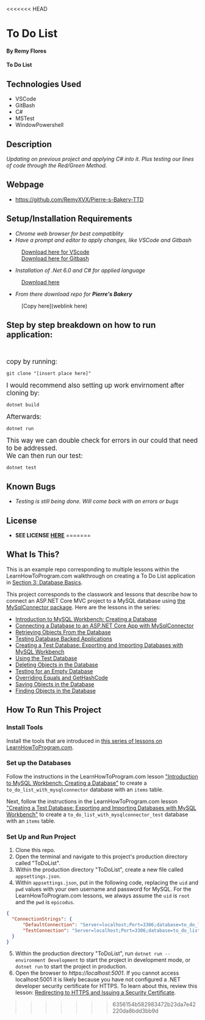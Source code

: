<<<<<<< HEAD
# To Do List

#### By **Remy Flores**

#### **To Do List**

## Technologies Used
* VSCode
* GitBash
* C#
* MSTest
* WindowPowershell

## Description
_Updating on previous project and applying C# into it. Plus testing our lines of code through the Red/Green Method._

## Webpage
* https://github.com/RemyXVX/Pierre-s-Bakery-TTD

## Setup/Installation Requirements
* _Chrome web browser for best compatiblity_
* _Have a prompt and editor to apply changes, like VSCode and Gitbash_

&nbsp;&nbsp;&nbsp;&nbsp;&nbsp;&nbsp;&nbsp;&nbsp;&nbsp;&nbsp;[Download here for VScode](https://code.visualstudio.com/download)<br>
&nbsp;&nbsp;&nbsp;&nbsp;&nbsp;&nbsp;&nbsp;&nbsp;&nbsp;&nbsp;[Download here for Gitbash](https://git-scm.com/downloads)

* _Installation of .Net 6.0 and C# for applied language_

&nbsp;&nbsp;&nbsp;&nbsp;&nbsp;&nbsp;&nbsp;&nbsp;&nbsp;&nbsp;[Download here](https://dotnet.microsoft.com/en-us/download/dotnet/6.0)

* _From there download repo for **Pierre's Bakery**_

&nbsp;&nbsp;&nbsp;&nbsp;&nbsp;&nbsp;&nbsp;&nbsp;&nbsp;&nbsp;[Copy here](weblink here)

## Step by step breakdown on how to run application: ##
<br>

<big>copy by running:</big>

```
git clone "[insert place here]"
````

<big>I would recommend also setting up work envirnoment after cloning by:</big>

```
dotnet build
```

<big>Afterwards:</big>

```
dotnet run
```

<big>This way we can double check for errors in our could that need to be addressed.<br>
We can then run our test:</big>

```
dotnet test
```

## Known Bugs
* _Testing is still being done. Will come back with an errors or bugs_

## License
* **SEE LICENSE [HERE](./LICENSE.txt)** 
=======
## What Is This?
 
This is an example repo corresponding to multiple lessons within the LearnHowToProgram.com walkthrough on creating a To Do List application in [Section 3: Database Basics](https://www.learnhowtoprogram.com/c-and-net/database-basics).
 
This project corresponds to the classwork and lessons that describe how to connect an ASP.NET Core MVC project to a MySQL database using [the MySqlConnector package](https://mysqlconnector.net/). Here are the lessons in the series:

- [Introduction to MySQL Workbench: Creating a Database](https://www.learnhowtoprogram.com/c-and-net/database-basics/introduction-to-mysql-workbench-creating-a-database)
- [Connecting a Database to an ASP.NET Core App with MySqlConnector](https://www.learnhowtoprogram.com/c-and-net/database-basics/connecting-a-database-to-an-asp-net-core-app-with-mysqlconnector) 
- [Retrieving Objects From the Database](https://www.learnhowtoprogram.com/c-and-net/database-basics/retrieving-objects-from-the-database)
- [Testing Database Backed Applications](https://www.learnhowtoprogram.com/c-and-net/database-basics/testing-database-backed-applications)
- [Creating a Test Database: Exporting and Importing Databases with MySQL Workbench](https://www.learnhowtoprogram.com/c-and-net/database-basics/creating-a-test-database-exporting-and-importing-databases-with-mysql-workbench)
- [Using the Test Database](https://www.learnhowtoprogram.com/c-and-net/database-basics/using-the-test-database)
- [Deleting Objects in the Database](https://www.learnhowtoprogram.com/c-and-net/database-basics/deleting-objects-in-the-database)
- [Testing for an Empty Database](https://www.learnhowtoprogram.com/c-and-net/database-basics/testing-for-an-empty-database)
- [Overriding Equals and GetHashCode](https://www.learnhowtoprogram.com/c-and-net/database-basics/overriding-equals-and-gethashcode)
- [Saving Objects in the Database](https://www.learnhowtoprogram.com/c-and-net/database-basics/saving-objects-in-the-database)
- [Finding Objects in the Database](https://www.learnhowtoprogram.com/c-and-net/database-basics/finding-objects-in-the-database)
 
## How To Run This Project

### Install Tools

Install the tools that are introduced in [this series of lessons on LearnHowToProgram.com](https://www.learnhowtoprogram.com/c-and-net/getting-started-with-c).

### Set up the Databases

Follow the instructions in the LearnHowToProgram.com lesson ["Introduction to MySQL Workbench: Creating a Database"](https://www.learnhowtoprogram.com/c-and-net/database-basics/introduction-to-mysql-workbench-creating-a-database) to create a `to_do_list_with_mysqlconnector` database with an `items` table.

Next, follow the instructions in the LearnHowToProgram.com lesson ["Creating a Test Database: Exporting and Importing Databases with MySQL Workbench"](https://www.learnhowtoprogram.com/c-and-net/database-basics/creating-a-test-database-exporting-and-importing-databases-with-mysql-workbench) to create a `to_do_list_with_mysqlconnector_test` database with an `items` table.

### Set Up and Run Project

1. Clone this repo.
2. Open the terminal and navigate to this project's production directory called "ToDoList".
3. Within the production directory "ToDoList", create a new file called `appsettings.json`.
4. Within `appsettings.json`, put in the following code, replacing the `uid` and `pwd` values with your own username and password for MySQL. For the LearnHowToProgram.com lessons, we always assume the `uid` is `root` and the `pwd` is `epicodus`.

```json
{
  "ConnectionStrings": {
      "DefaultConnection": "Server=localhost;Port=3306;database=to_do_list_with_mysqlconnector;uid=root;pwd=epicodus;",
      "TestConnection": "Server=localhost;Port=3306;database=to_do_list_with_mysqlconnector_test;uid=root;pwd=epicodus;"
  }
}
```

5. Within the production directory "ToDoList", run `dotnet run --environment Development` to start the project in development mode, or `dotnet run` to start the project in production.
4. Open the browser to _https://localhost:5001_. If you cannot access localhost:5001 it is likely because you have not configured a .NET developer security certificate for HTTPS. To learn about this, review this lesson: [Redirecting to HTTPS and Issuing a Security Certificate](https://www.learnhowtoprogram.com/c-and-net/basic-web-applications/redirecting-to-https-and-issuing-a-security-certificate).
>>>>>>> 6356154b582983472b23da7e42220da8bdd3bb9d
